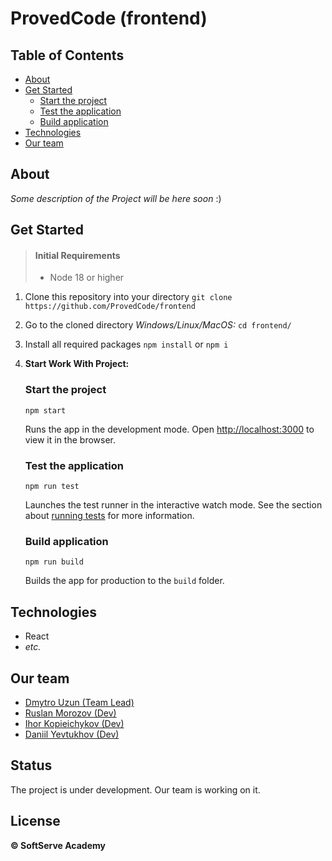 # ProvedCode (frontend)

## Table of Contents
- [About](#about)
- [Get Started](#get-started)
     - [Start the project](#start-the-project)
     - [Test the application](#test-the-application)
     - [Build application](#build-application)
- [Technologies](#technologies)
- [Our team](#about)

## About

_Some description of the Project will be here soon_ :)

## Get Started

>#### Initial Requirements
> * Node 18 or higher

  1. Clone this repository into your directory
    ```git clone https://github.com/ProvedCode/frontend```
    <br>
  2. Go to the cloned directory
    _Windows/Linux/MacOS:_ 
    ```cd frontend/```
    <br>
  3. Install all required packages
    ```npm install``` or ```npm i```
    <br>
  4. __Start Work With Project:__ 
     ### Start the project

     ```
     npm start
     ```

     Runs the app in the development mode.
     Open [http://localhost:3000](http://localhost:3000) to view it in the browser.

     ### Test the application

     ```
     npm run test
     ```

     Launches the test runner in the interactive watch mode.
     See the section about [running tests](https://facebook.github.io/create-react-app/docs/running-tests) for more information.

     ### Build application

     ```
     npm run build
     ```

     Builds the app for production to the `build` folder.

## Technologies
* React
* _etc._

## Our team
* [Dmytro Uzun (Team Lead)](https://github.com/dimdimuzun)
* [Ruslan Morozov (Dev)](https://github.com/Ruslanchik01)
* [Ihor Kopieichykov (Dev)](https://github.com/IhorKopieichykov)
* [Daniil Yevtukhov (Dev)](https://github.com/daniilievtukhov)

## Status
The project is under development. Our team is working on it.

## License
  __©️ SoftServe Academy__